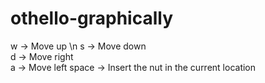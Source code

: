 # othello-graphically
w -> Move up \n
s -> Move down  
d -> Move right <br />
a -> Move left
space -> Insert the nut in the current location

